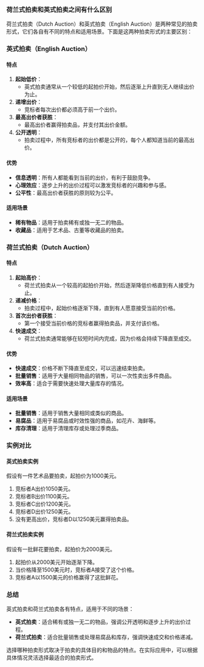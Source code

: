 ### 荷兰式拍卖和英式拍卖之间有什么区别

荷兰式拍卖（Dutch Auction）和英式拍卖（English Auction）是两种常见的拍卖形式，它们各自有不同的特点和适用场景。下面是这两种拍卖形式的主要区别：

### 英式拍卖（English Auction）

#### 特点

1. **起始低价**：
    - 英式拍卖通常从一个较低的起拍价开始，然后逐渐上升直到无人继续出价为止。
2. **递增出价**：
    - 竞标者每次出价都必须高于前一个出价。
3. **最高出价者获胜**：
    - 最高出价者赢得拍卖品，并支付其出价金额。
4. **公开透明**：
    - 拍卖过程中，所有竞标者的出价都是公开的，每个人都知道当前的最高出价。

#### 优势

- **信息透明**：所有人都能看到当前的出价，有利于鼓励竞争。
- **心理效应**：逐步上升的出价过程可以激发竞标者的兴趣和参与感。
- **公平性**：最高出价者获胜的原则较为公平。

#### 适用场景

- **稀有物品**：适用于拍卖稀有或独一无二的物品。
- **收藏品**：适用于艺术品、古董等收藏品的拍卖。

### 荷兰式拍卖（Dutch Auction）

#### 特点

1. **起始高价**：
    - 荷兰式拍卖从一个较高的起拍价开始，然后逐渐降低价格直到有人接受为止。
2. **递减价格**：
    - 拍卖过程中，起始价格逐渐下降，直到有人愿意接受当前的价格。
3. **首次出价者获胜**：
    - 第一个接受当前价格的竞标者赢得拍卖品，并支付该价格。
4. **快速成交**：
    - 荷兰式拍卖通常能够在较短时间内完成，因为价格会持续下降直至成交。

#### 优势

- **快速成交**：价格不断下降直至成交，可以迅速结束拍卖。
- **批量销售**：适用于大量相同物品的销售，可以一次性卖出多件商品。
- **效率高**：适合于需要快速处理大量库存的情况。

#### 适用场景

- **批量销售**：适用于销售大量相同或类似的商品。
- **易腐品**：适用于易腐品或时效性强的商品，如花卉、海鲜等。
- **库存清理**：适用于清理库存或处理过季商品。

### 实例对比

#### 英式拍卖实例

假设有一件艺术品要拍卖，起拍价为1000美元。

1. 竞标者A出价1050美元。
2. 竞标者B出价1100美元。
3. 竞标者C出价1200美元。
4. 竞标者D出价1250美元。
5. 没有更高出价，竞标者D以1250美元赢得拍卖品。

#### 荷兰式拍卖实例

假设有一批鲜花要拍卖，起拍价为2000美元。

1. 起拍价从2000美元开始逐渐下降。
2. 当价格降至1500美元时，竞标者A接受了这个价格。
3. 竞标者A以1500美元的价格赢得了这批鲜花。

### 总结

英式拍卖和荷兰式拍卖各有特点，适用于不同的场景：

- **英式拍卖**：适合稀有或独一无二的物品，强调公开透明和逐步上升的出价过程。
- **荷兰式拍卖**：适合批量销售或处理易腐品和库存，强调快速成交和价格递减。

选择哪种拍卖形式取决于拍卖的具体目的和物品的特点。在实际应用中，可以根据具体情况灵活选择最适合的拍卖形式。